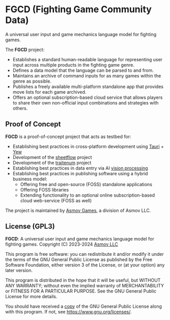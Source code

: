 # FGCD (Fighting Game Community Data)
A universal user input and game mechanics language model for fighting games.

The **FGCD** project:
- Establishes a standard human-readable language for representing user input across multiple products in the fighting game genre.
- Defines a data model that the language can be parsed to and from.
- Maintains an archive of command inputs for as many games within the genre as possible.
- Publishes a freely available multi-platform standalone app that provides move lists for each game archived.
- Offers an optional subscription-based cloud service that allows players to share their own non-official input combinations and strategies with others.

## Proof of Concept
**FGCD** is a proof-of-concept project that acts as testbed for:
- Establishing best practices in cross-platform development using [Tauri](https://github.com/tauri-apps/tauri) + [Yew](https://github.com/yewstack/yew)
- Development of the [sheetflow](https://github.com/asmov/sheetflow) project
- Development of the [traitenum](https://github.com/asmov/traitenum) project
- Establishing best practices in data entry via AI [vision processing](https://platform.openai.com/docs/guides/vision)
- Establishing best practices in publishing software using a hybrid business model:
  + Offering free and open-source (FOSS) standalone applications
  + Offering FOSS libraries
  + Extending functionality to an optional online subscription-based cloud web-service (FOSS as well)

The project is maintained by [Asmov Games](https://asmov.games), a division of Asmov LLC.

## License (GPL3)
**FGCD**: A universal user input and game mechanics language model for fighting games.
Copyright (C) 2023-2024 [Asmov LLC](https://asmov.software)

This program is free software: you can redistribute it and/or modify it under the terms of the GNU General Public License as published by the Free Software Foundation, either version 3 of the License, or (at your option) any later version.

This program is distributed in the hope that it will be useful, but WITHOUT ANY WARRANTY; without even the implied warranty of MERCHANTABILITY or FITNESS FOR A PARTICULAR PURPOSE.  See the GNU General Public License for more details.

You should have received a [copy](./LICENSE) of the GNU General Public License along with this program.  If not, see https://www.gnu.org/licenses/.
